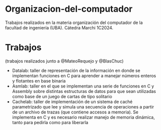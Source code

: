 # Organizacion-del-computador
Trabajos realizados en la materia organización del computador de la facultad de ingeniería (UBA). Cátedra Marchi 1C2024.

# Trabajos

(trabajos realizados junto a @MateoRequejo y @BlasChuc)

- Datalab: taller de representación de la información en donde se implementan funciones en C para aprender a manejar números enteros y flotantes en base binaria
- Asmlab: taller en el que se implementan una serie de funciones en C y Assembly sobre distintas estructuras de datos para que sean utilizadas como base de un juego de cartas de tipo solitario
- Cachelab: taller de implementación de un sistema de caché parametrizado que lee y simula una secuencia de operaciones a partir de un archivo de trazas (que contiene accesos a memoria). Se implementa en C y es necesario realizar manejo de memoria dinámica, tanto para pedirla como para liberarla

